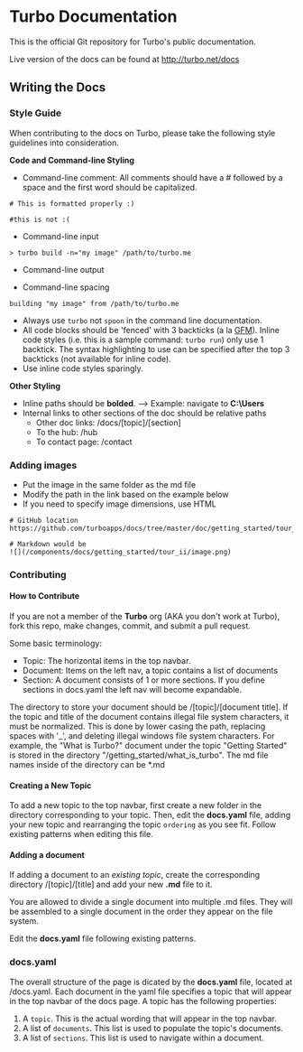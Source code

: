 # Turbo Documentation

This is the official Git repository for Turbo's public documentation. 

Live version of the docs can be found at http://turbo.net/docs

## Writing the Docs

### Style Guide

When contributing to the docs on Turbo, please take the following style guidelines into consideration. 

**Code and Command-line Styling**

- Command-line comment: All comments should have a # followed by a space and the first word should be capitalized.

```
# This is formatted properly :)

#this is not :( 
```

- Command-line input

```
> turbo build -n="my image" /path/to/turbo.me
```

- Command-line output


- Command-line spacing



```
building "my image" from /path/to/turbo.me
```

- Always use `turbo` not `spoon` in the command line documentation.
- All code blocks should be 'fenced' with 3 backticks (a la [GFM](http://github.com/github-flavored-markdown)). Inline code styles (i.e. this is a sample command: `turbo run`) only use 1 backtick. The syntax highlighting to use can be specified after the top 3 backticks (not available for inline code). 
- Use inline code styles sparingly. 

**Other Styling**

- Inline paths should be **bolded**. --> Example: navigate to **C:\Users** 
- Internal links to other sections of the doc should be relative paths
	* Other doc links: /docs/[topic]/[section]
	* To the hub: /hub
	* To contact page: /contact

### Adding images

- Put the image in the same folder as the md file
- Modify the path in the link based on the example below
- If you need to specify image dimensions, use HTML

```
# GitHub location
https://github.com/turboapps/docs/tree/master/doc/getting_started/tour_ii/image.png

# Markdown would be
![](/components/docs/getting_started/tour_ii/image.png)
```

### Contributing 

#### How to Contribute

If you are not a member of the **Turbo** org (AKA you don't work at Turbo), fork this repo, make changes, commit, and submit a pull request.

Some basic terminology:
- Topic: The horizontal items in the top navbar.
- Document: Items on the left nav, a topic contains a list of documents
- Section: A document consists of 1 or more sections. If you define sections in docs.yaml the left nav will become expandable.

The directory to store your document should be /[topic]/[document title]. 
If the topic and title of the document contains illegal file system characters, it must be normalized.
This is done by lower casing the path, replacing spaces with '_', and deleting illegal windows file system characters.
For example, the "What is Turbo?" document under the topic "Getting Started" is stored in the directory "/getting_started/what_is_turbo". The md file names inside of the directory can be *.md

#### Creating a New Topic

To add a new topic to the top navbar, first create a new folder in the directory corresponding to your topic. Then, edit the **docs.yaml** file, adding your new topic and rearranging the topic `ordering` as you see fit. Follow existing patterns when editing this file. 

#### Adding a document

If adding a document to an *existing topic*, create the corresponding directory /[topic]/[title] and add your new **.md** file to it. 

You are allowed to divide a single document into multiple .md files. They will be assembled to a single document in the order they appear on the file system.

Edit the **docs.yaml** file following existing patterns.

### docs.yaml

The overall structure of the page is dicated by the **docs.yaml** file, located at /docs.yaml.
Each document in the yaml file specifies a topic that will appear in the top navbar of the docs page. A topic has the following properties:

1. A `topic`. This is the actual wording that will appear in the top navbar.
2. A list of `documents`. This list is used to populate the topic's documents.
3. A list of `sections`. This list is used to navigate within a document.
